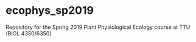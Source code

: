 # ecophys_sp2019
Repository for the Spring 2019 Plant Physiological Ecology course at TTU (BIOL 4350/6350)
